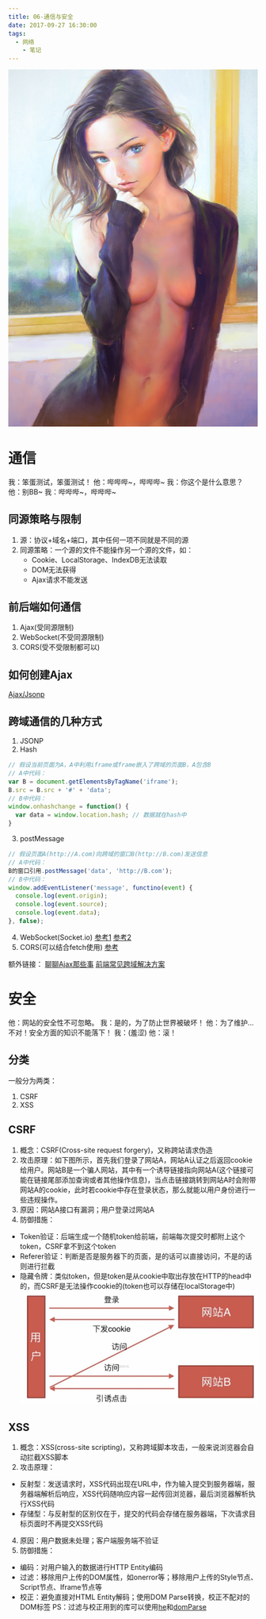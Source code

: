 ```yaml
---
title: 06-通信与安全
date: 2017-09-27 16:30:00
tags:
  - 网络
	- 笔记
---
```

<img src="/images/index/06.jpg" />
<!--more-->

# 通信
我：笨蛋测试，笨蛋测试！
他：哔哔哔~，哔哔哔~
我：你这个是什么意思？
他：别BB~
我：哔哔哔~，哔哔哔~

## 同源策略与限制
1. 源：协议+域名+端口，其中任何一项不同就是不同的源
2. 同源策略：一个源的文件不能操作另一个源的文件，如：  
	* Cookie、LocalStorage、IndexDB无法读取
	* DOM无法获得
	* Ajax请求不能发送

## 前后端如何通信
1. Ajax(受同源限制)
2. WebSocket(不受同源限制)
3. CORS(受不受限制都可以)

## 如何创建Ajax
[Ajax/Jsonp](https://github.com/KokoTa/All-demo/blob/master/other/util.js)

## 跨域通信的几种方式
1. JSONP
2. Hash
``` javascript
// 假设当前页面为A，A中利用iframe或frame嵌入了跨域的页面B，A包含B
// A中代码：
var B = document.getElementsByTagName('iframe');
B.src = B.src + '#' + 'data';
// B中代码：
window.onhashchange = function() {
  var data = window.location.hash; // 数据就在hash中
}
```
3. postMessage
``` javascript
// 假设页面A(http://A.com)向跨域的窗口B(http://B.com)发送信息
// A中代码：
B的窗口引用.postMessage('data', 'http://B.com');
// B中代码：
window.addEventListener('message', functino(event) {
  console.log(event.origin);
  console.log(event.source);
  console.log(event.data);
}, false);
```
4. WebSocket(Socket.io)
[参考1](http://www.ruanyifeng.com/blog/2017/05/websocket.html)
[参考2](http://blog.csdn.net/frank_good/article/details/50856585)
5. CORS(可以结合fetch使用)
[参考](http://www.ruanyifeng.com/blog/2016/04/cors.html)  

额外链接：
[聊聊Ajax那些事](https://segmentfault.com/a/1190000006669043)
[前端常见跨域解决方案](https://segmentfault.com/a/1190000011145364)


# 安全
他：网站的安全性不可忽略。
我：是的，为了防止世界被破坏！
他：为了维护...不对！安全方面的知识不能落下！
我：(羞涩)
他：滚！

## 分类
一般分为两类：
1. CSRF
2. XSS

## CSRF 
1. 概念：CSRF(Cross-site request forgery)，又称跨站请求伪造  
2. 攻击原理：如下图所示，首先我们登录了网站A，网站A认证之后返回cookie给用户。网站B是一个骗人网站，其中有一个诱导链接指向网站A(这个链接可能在链接尾部添加查询或者其他操作信息)，当点击链接跳转到网站A时会附带网站A的cookie，此时若cookie中存在登录状态，那么就能以用户身份进行一些违规操作。
3. 原因：网站A接口有漏洞；用户登录过网站A
4. 防御措施：
  * Token验证：后端生成一个随机token给前端，前端每次提交时都附上这个token，CSRF拿不到这个token  
  * Referer验证：判断是否是服务器下的页面，是的话可以直接访问，不是的话则进行拦截  
  * 隐藏令牌：类似token，但是token是从cookie中取出存放在HTTP的head中的，而CSRF是无法操作cookie的(token也可以存储在localStorage中)  
![CSRF攻击原理](/images/CSRF.jpg)

## XSS
1. 概念：XSS(cross-site scripting)，又称跨域脚本攻击，一般来说浏览器会自动拦截XSS脚本
2. 攻击原理：
  * 反射型：发送请求时，XSS代码出现在URL中，作为输入提交到服务器端，服务器端解析后响应，XSS代码随响应内容一起传回浏览器，最后浏览器解析执行XSS代码
  * 存储型：与反射型的区别仅在于，提交的代码会存储在服务器端，下次请求目标页面时不再提交XSS代码
4. 原因：用户数据未处理；客户端服务端不验证
3. 防御措施： 
  * 编码：对用户输入的数据进行HTTP Entity编码
  * 过滤：移除用户上传的DOM属性，如onerror等；移除用户上传的Style节点、Script节点、Iframe节点等
  * 校正：避免直接对HTML Entity解码；使用DOM Parse转换，校正不配对的DOM标签
PS：过滤与校正用到的库可以使用[he](https://github.com/mathiasbynens/he)和[domParse](https://github.com/blowsie/Pure-JavaScript-HTML5-Parser)
